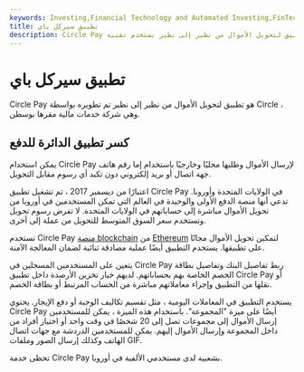 ```yaml
---
keywords: Investing,Financial Technology and Automated Investing,FinTech
title: تطبيق سيركل باي
description: Circle Pay هو تطبيق لتحويل الأموال من نظير إلى نظير يستخدم تقنية blockchain لتمكين المعاملات المجانية.
---
```


# تطبيق سيركل باي
Circle Pay هو تطبيق لتحويل الأموال من نظير إلى نظير تم تطويره بواسطة Circle ، وهي شركة خدمات مالية مقرها بوسطن.

## كسر تطبيق الدائرة للدفع

يمكن استخدام Circle Pay لإرسال الأموال وطلبها محليًا وخارجيًا باستخدام إما رقم هاتف جهة اتصال أو بريد إلكتروني دون تكبد أي رسوم مقابل التحويل.

اعتبارًا من ديسمبر 2017 ، تم تشغيل تطبيق Circle Pay في الولايات المتحدة وأوروبا. تدعي أنها منصة الدفع الأولى والوحيدة في العالم التي تمكن المستخدمين في أوروبا من تحويل الأموال مباشرة إلى حساباتهم في الولايات المتحدة. لا تفرض رسوم تحويل وتستخدم سعر السوق المتوسط للتحويل من عملة إلى أخرى.

تستخدم Circle Pay [منصة blockchain](/ethereum) من [Ethereum](/blockchain) لتمكين تحويل الأموال مجانًا على تطبيقها. يستخدم التطبيق أيضًا عملية مصادقة ثنائية لضمان المعالجة الآمنة.

يتعين على المستخدمين المسجلين في Circle Pay ربط تفاصيل البنك وتفاصيل بطاقة الخصم الخاصة بهم بحساباتهم. لديهم خيار تخزين الأرصدة داخل تطبيق Circle Pay أو نقلها من التطبيق وإجراء معاملاتهم مباشرة من الحساب المرتبط أو بطاقة الخصم.

يستخدم التطبيق في المعاملات اليومية ، مثل تقسيم تكاليف الوجبة أو دفع الإيجار. يحتوي Circle Pay أيضًا على ميزة "المجموعة". باستخدام هذه الميزة ، يمكن للمستخدمين إرسال الأموال إلى مجموعات تصل إلى 20 شخصًا في وقت واحد أو اختيار أفراد من داخل المجموعة وإرسال الأموال إليهم. يمكن للمستخدمين الدردشة مع جهات اتصال الهاتف وكذلك إرسال الصور وملفات GIF.

تحظى خدمة Circle Pay بشعبية لدى مستخدمي الألفية في أوروبا.

